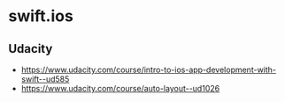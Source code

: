 # swift.ios

## Udacity
* https://www.udacity.com/course/intro-to-ios-app-development-with-swift--ud585
* https://www.udacity.com/course/auto-layout--ud1026
